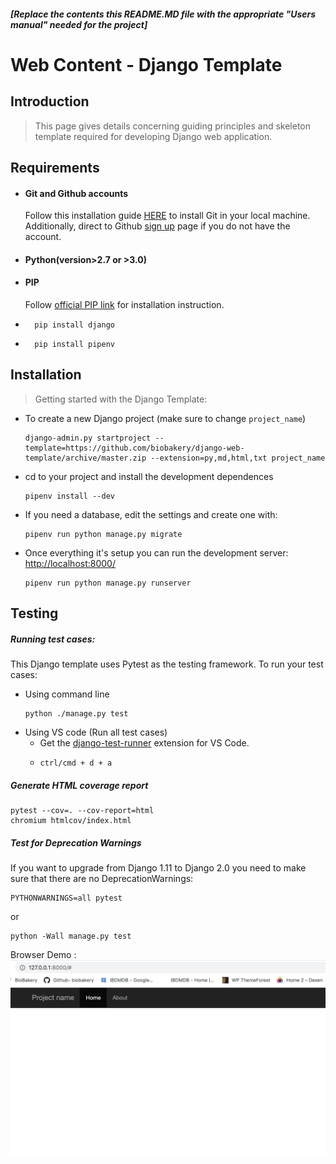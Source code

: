 

##### [Replace the contents this README.MD file with the appropriate "Users manual" needed for the project]  
  
   
   
# Web Content - Django Template

## Introduction

> This page gives details concerning guiding principles and skeleton template required for developing Django web application. 

## Requirements
- #### Git and Github accounts
    Follow this installation guide [HERE](https://git-scm.com/book/en/v2/Getting-Started-Installing-Git) to install Git in your local machine. Additionally, direct to Github [sign up](https://github.com/join?source=header-home) page if you do not have the account. 
- #### Python(version>2.7 or >3.0)
- #### PIP
    Follow [official PIP link](https://pip.pypa.io/en/stable/installing/) for installation instruction. 
- ```
    pip install django
    ```
- ```
    pip install pipenv
    ```

     
## Installation

> Getting started with the Django Template: 
- To create a new Django project (make sure to change `project_name`)
    ```
    django-admin.py startproject --template=https://github.com/biobakery/django-web-template/archive/master.zip --extension=py,md,html,txt project_name
    ```
- cd to your project and install the development dependences
    ```
    pipenv install --dev
    ```
- If you need a database, edit the settings and create one with:
    ```
    pipenv run python manage.py migrate
    ```
- Once everything it's setup you can run the development server: [http://localhost:8000/](http://localhost:8000/)
    ```
    pipenv run python manage.py runserver
    ```

## Testing 

##### Running test cases: 
This Django template uses Pytest as the testing framework. To run your test cases: 
- Using command line
    ```
    python ./manage.py test
    ```
- Using VS code (Run all test cases)
    - Get the [django-test-runner](https://marketplace.visualstudio.com/items?itemName=Pachwenko.django-test-runner) extension for VS Code. 
   -    ```
        ctrl/cmd + d + a 
        ``` 

##### Generate HTML coverage report  
```
pytest --cov=. --cov-report=html
chromium htmlcov/index.html
```

##### Test for Deprecation Warnings
If you want to upgrade from Django 1.11 to Django 2.0 you need to make sure that there are no DeprecationWarnings:
```
PYTHONWARNINGS=all pytest
```

 or
```
python -Wall manage.py test
```


Browser Demo :
![](project_name/static/img/ss.png)
